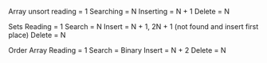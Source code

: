 Array unsort
    reading = 1
    Searching = N
    Inserting = N + 1
    Delete = N

Sets
    Reading = 1
    Search = N
    Insert = N + 1, 2N + 1 (not found and insert first place)
    Delete = N

Order Array
    Reading = 1
    Search = Binary
    Insert = N + 2
    Delete = N
